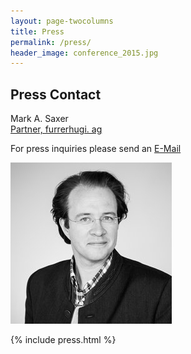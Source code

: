 ```yaml
---
layout: page-twocolumns
title: Press
permalink: /press/
header_image: conference_2015.jpg
---
```

<article>
  <div class="row">
  <div class="col-xs-12 col-sm-6 wow fadeInDown">
    <h2>Press Contact</h2>
    <div class="scs-portrait-description">
      Mark A. Saxer<br>
      <a class="scs-portrait-affiliation" href="http://www.furrerhugi.ch" target="_blank">Partner, furrerhugi. ag</a>
      <p>For press inquiries please send an <a href="mailto:press@swisscyberstorm.com" target="_blank">
      E-Mail  <i class="fa fa-envelope-o"></i></a></p>
    </div>
  </div>
  <div class="col-xs-12 col-sm-6 wow fadeInDown">
  <div class="scs-portrait">
    <img src="/img/about/mark_saxer.jpg" alt="lic. phil. I Mark A. Saxer">
  </div>
  </div>
  </div>
</article>

{% include press.html %}
